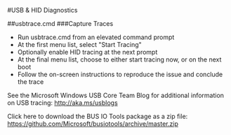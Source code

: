 #USB & HID Diagnostics

##usbtrace.cmd
###Capture Traces
- Run usbtrace.cmd from an elevated command prompt
- At the first menu list, select "Start Tracing"
- Optionally enable HID tracing at the next prompt
- At the final menu list, choose to either start tracing now, or on the next boot
- Follow the on-screen instructions to reproduce the issue and conclude the trace

See the Microsoft Windows USB Core Team Blog for additional information on USB tracing: http://aka.ms/usblogs

Click here to download the BUS IO Tools package as a zip file: https://github.com/Microsoft/busiotools/archive/master.zip

